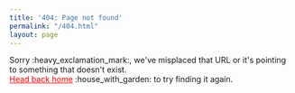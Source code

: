 ```yaml
---
title: '404: Page not found'
permalink: "/404.html"
layout: page
---
```


<p class="lead">Sorry :heavy_exclamation_mark:, we've misplaced that URL or it's pointing to something that doesn't exist.
<br/>
<a href="{{ site.baseurl }}/" style="color:red">Head back home</a> :house_with_garden: to try finding it again.</p>
